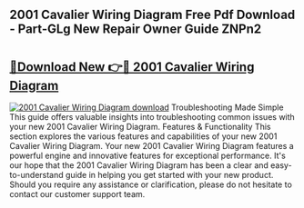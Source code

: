 ## 2001 Cavalier Wiring Diagram Free Pdf Download - Part-GLg New Repair Owner Guide ZNPn2

# <h2><a href="http://dfmo7k.blite.top/?on=2001+Cavalier+Wiring+Diagram">🔗Download New 👉🔴 2001 Cavalier Wiring Diagram</a></h2>

[![2001 Cavalier Wiring Diagram download](https://i.imgur.com/lujVjoI.png)](http://dfmo7k.blite.top/?on=2001+Cavalier+Wiring+Diagram)
Troubleshooting Made Simple This guide offers valuable insights into troubleshooting common issues with your new 2001 Cavalier Wiring Diagram. Features & Functionality This section explores the various features and capabilities of your new 2001 Cavalier Wiring Diagram. Your new 2001 Cavalier Wiring Diagram features a powerful engine and innovative features for exceptional performance. It's our hope that the 2001 Cavalier Wiring Diagram has been a clear and easy-to-understand guide in helping you get started with your new product. Should you require any assistance or clarification, please do not hesitate to contact our customer support team.
